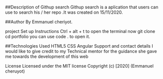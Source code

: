##Description of Githup search
 Githup search is a aplication that users can use  to search his / her repo  .It was created on 15/11/2020.

##Author
By Emmanuel cheriyot.

project Set up Instructions
Ctrl + alt + t to open the terminal
now git clone 
cd portfolio
you can use code . to open it.




##Technologies Used
HTML5 
CSS
Angular
Support and contact details
I would like to give credit to my Technical mentor for the guidance she gave me towards the development of this web

License
Licensed under the MIT license Copyright (c) [2020] (Emmanuel cheruyot)